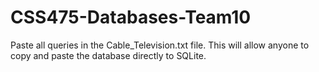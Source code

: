 # CSS475-Databases-Team10

Paste all queries in the Cable_Television.txt file. This will allow anyone to copy and paste the database directly to SQLite.
